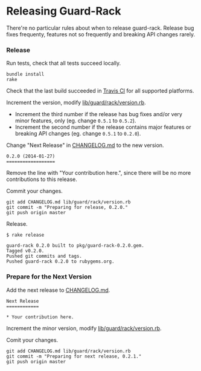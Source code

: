 Releasing Guard-Rack
====================

There're no particular rules about when to release guard-rack. Release bug fixes frequenty, features not so frequently and breaking API changes rarely.

### Release

Run tests, check that all tests succeed locally.

```
bundle install
rake
```

Check that the last build succeeded in [Travis CI](https://travis-ci.org/dblock/guard-rack) for all supported platforms.

Increment the version, modify [lib/guard/rack/version.rb](lib/guard/rack/version.rb).

*  Increment the third number if the release has bug fixes and/or very minor features, only (eg. change `0.5.1` to `0.5.2`).
*  Increment the second number if the release contains major features or breaking API changes (eg. change `0.5.1` to `0.2.0`).

Change "Next Release" in [CHANGELOG.md](CHANGELOG.md) to the new version.

```
0.2.0 (2014-01-27)
==================
```

Remove the line with "Your contribution here.", since there will be no more contributions to this release.

Commit your changes.

```
git add CHANGELOG.md lib/guard/rack/version.rb
git commit -m "Preparing for release, 0.2.0."
git push origin master
```

Release.

```
$ rake release

guard-rack 0.2.0 built to pkg/guard-rack-0.2.0.gem.
Tagged v0.2.0.
Pushed git commits and tags.
Pushed guard-rack 0.2.0 to rubygems.org.
```

### Prepare for the Next Version

Add the next release to [CHANGELOG.md](CHANGELOG.md).

```
Next Release
============

* Your contribution here.
```

Increment the minor version, modify [lib/guard/rack/version.rb](lib/guard/rack/version.rb).

Comit your changes.

```
git add CHANGELOG.md lib/guard/rack/version.rb
git commit -m "Preparing for next release, 0.2.1."
git push origin master
```
